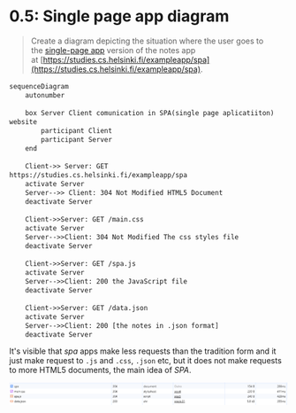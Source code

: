 # 0.5: Single page app diagram

> Create a diagram depicting the situation where the user goes to the [single-page app](https://fullstackopen.com/en/part0/fundamentals_of_web_apps#single-page-app) version of the notes app at [https://studies.cs.helsinki.fi/exampleapp/spa](https://studies.cs.helsinki.fi/exampleapp/spa).

```mermaid
sequenceDiagram
	autonumber
	
    box Server Client comunication in SPA(single page aplicatiiton) website
    	participant Client
    	participant Server
    end
	
	Client->> Server: GET https://studies.cs.helsinki.fi/exampleapp/spa
    activate Server
    Server-->> Client: 304 Not Modified HTML5 Document
    deactivate Server
    
	Client->>Server: GET /main.css
    activate Server
    Server-->>Client: 304 Not Modified The css styles file
    deactivate Server
    
    Client->>Server: GET /spa.js
    activate Server
    Server-->>Client: 200 the JavaScript file
    deactivate Server
        
    Client->>Server: GET /data.json
    activate Server
    Server-->>Client: 200 [the notes in .json format]
    deactivate Server
```

It's visible that _spa_ apps make less requests than the tradition form and it just make request to `.js` and `.css`, `.json` etc, but it does not make requests to more HTML5 documents, the main idea of _SPA_. 

![2024-06-03_10-46.png](./2024-06-03_10-46.png)